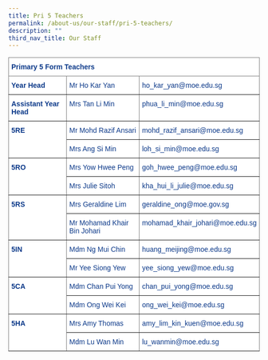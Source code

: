 ```yaml
---
title: Pri 5 Teachers
permalink: /about-us/our-staff/pri-5-teachers/
description: ""
third_nav_title: Our Staff
---
```

<style type="text/css">
.tg  {border-collapse:collapse;border-spacing:0;}
.tg td{border-color:black;border-style:solid;border-width:1px;font-family:Arial, sans-serif;font-size:14px;
  overflow:hidden;padding:10px 5px;word-break:normal;}
.tg th{border-color:black;border-style:solid;border-width:1px;font-family:Arial, sans-serif;font-size:14px;
  font-weight:normal;overflow:hidden;padding:10px 5px;word-break:normal;}
.tg .tg-jz0t{background-color:#FFF;border-color:inherit;color:#0C3989;text-align:left;vertical-align:top}
.tg .tg-2n7o{background-color:#FFF;border-color:inherit;color:#0C3989;font-weight:bold;text-align:left;vertical-align:top}
</style>
<table class="tg">
<thead>
  <tr>
    <th class="tg-2n7o" colspan="3">Primary 5 Form Teachers</th>
  </tr>
</thead>
<tbody>
  <tr>
    <td class="tg-2n7o"><b>Year Head</b></td>
    <td class="tg-jz0t"><span style="font-weight:400;color:#0C3989">Mr Ho Kar Yan</span></td>
    <td class="tg-jz0t"><span style="font-weight:400;color:#0C3989">ho_kar_yan@moe.edu.sg</span></td>
  </tr>
  <tr>
    <td class="tg-2n7o"><b>Assistant Year Head</b></td>
    <td class="tg-jz0t"><span style="font-weight:400;color:#0C3989">Mrs Tan Li Min</span></td>
    <td class="tg-jz0t"><span style="font-weight:400;color:#0C3989">phua_li_min@moe.edu.sg</span></td>
  </tr>
  <tr>
    <td class="tg-2n7o" rowspan="2"><b>5RE</b></td>
    <td class="tg-jz0t"><span style="font-weight:400;color:#0C3989">Mr Mohd Razif Ansari</span></td>
    <td class="tg-jz0t"><span style="font-weight:400;color:#0C3989">mohd_razif_ansari@moe.edu.sg</span></td>
  </tr>
  <tr>
    <td class="tg-jz0t"><span style="font-weight:400;color:#0C3989">Mrs Ang Si Min</span></td>
    <td class="tg-jz0t"><span style="font-weight:400;color:#0C3989">loh_si_min@moe.edu.sg</span></td>
  </tr>
  <tr>
    <td class="tg-2n7o" rowspan="2"><b>5RO</b></td>
    <td class="tg-jz0t"><span style="font-weight:400;color:#0C3989">Mrs Yow Hwee Peng</span></td>
    <td class="tg-jz0t"><span style="font-weight:400;color:#0C3989">goh_hwee_peng@moe.edu.sg</span></td>
  </tr>
  <tr>
    <td class="tg-jz0t"><span style="font-weight:400;color:#0C3989">Mrs Julie Sitoh</span></td>
    <td class="tg-jz0t"><span style="font-weight:400;color:#0C3989">kha_hui_li_julie@moe.edu.sg</span></td>
  </tr>
  <tr>
    <td class="tg-2n7o" rowspan="2"><b>5RS</b></td>
    <td class="tg-jz0t"><span style="font-weight:400;color:#0C3989">Mrs Geraldine Lim</span></td>
    <td class="tg-jz0t"><span style="font-weight:400;color:#0C3989">geraldine_ong@moe.gov.sg</span></td>
  </tr>
  <tr>
    <td class="tg-jz0t"><span style="font-weight:400;color:#0C3989">Mr Mohamad Khair Bin Johari</span></td>
    <td class="tg-jz0t"><span style="font-weight:400;color:#0C3989">mohamad_khair_johari@moe.edu.sg</span></td>
  </tr>
  <tr>
    <td class="tg-2n7o" rowspan="2"><b>5IN</b></td>
    <td class="tg-jz0t"><span style="font-weight:400;color:#0C3989">Mdm Ng Mui Chin</span></td>
    <td class="tg-jz0t"><span style="font-weight:400;color:#0C3989">huang_meijing@moe.edu.sg</span></td>
  </tr>
  <tr>
    <td class="tg-jz0t"><span style="font-weight:400;color:#0C3989">Mr Yee Siong Yew</span></td>
    <td class="tg-jz0t"><span style="font-weight:400;color:#0C3989">yee_siong_yew@moe.edu.sg</span></td>
  </tr>
  <tr>
    <td class="tg-2n7o" rowspan="2"><b>5CA</b></td>
    <td class="tg-jz0t"><span style="font-weight:400;color:#0C3989">Mdm Chan Pui Yong</span></td>
    <td class="tg-jz0t"><span style="font-weight:400;color:#0C3989">chan_pui_yong@moe.edu.sg</span></td>
  </tr>
  <tr>
    <td class="tg-jz0t"><span style="font-weight:400;color:#0C3989">Mdm Ong Wei Kei</span></td>
    <td class="tg-jz0t"><span style="font-weight:400;color:#0C3989">ong_wei_kei@moe.edu.sg</span></td>
  </tr>
  <tr>
    <td class="tg-2n7o" rowspan="2"><b>5HA</b></td>
    <td class="tg-jz0t"><span style="font-weight:400;color:#0C3989">Mrs Amy Thomas</span></td>
    <td class="tg-jz0t"><span style="font-weight:400;color:#0C3989">amy_lim_kin_kuen@moe.edu.sg</span></td>
  </tr>
  <tr>
    <td class="tg-jz0t"><span style="font-weight:400;color:#0C3989">Mdm Lu Wan Min</span></td>
    <td class="tg-jz0t"><span style="font-weight:400;color:#0C3989">lu_wanmin@moe.edu.sg</span></td>
  </tr>
</tbody>
</table>